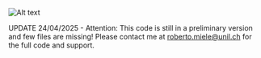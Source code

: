 ![Alt text]([CDPS_EDM/inversion_animation.gif](https://github.com/romiele/CDPS_EDM/blob/main/inversion_animation.gif))

UPDATE 24/04/2025 - 
Attention: This code is still in a preliminary version and few files are missing!
Please contact me at roberto.miele@unil.ch for the full code and support. 
